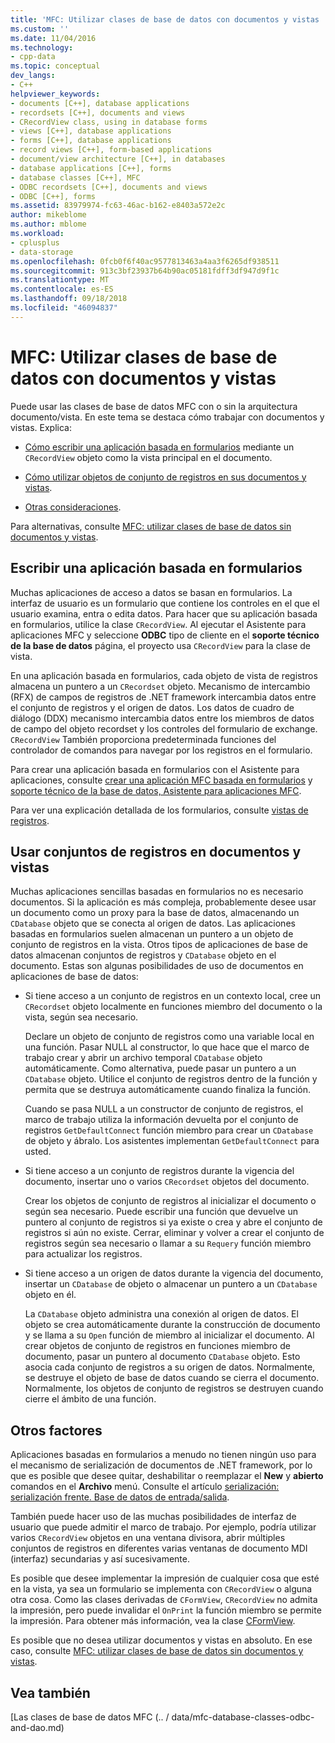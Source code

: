 ```yaml
---
title: 'MFC: Utilizar clases de base de datos con documentos y vistas | Microsoft Docs'
ms.custom: ''
ms.date: 11/04/2016
ms.technology:
- cpp-data
ms.topic: conceptual
dev_langs:
- C++
helpviewer_keywords:
- documents [C++], database applications
- recordsets [C++], documents and views
- CRecordView class, using in database forms
- views [C++], database applications
- forms [C++], database applications
- record views [C++], form-based applications
- document/view architecture [C++], in databases
- database applications [C++], forms
- database classes [C++], MFC
- ODBC recordsets [C++], documents and views
- ODBC [C++], forms
ms.assetid: 83979974-fc63-46ac-b162-e8403a572e2c
author: mikeblome
ms.author: mblome
ms.workload:
- cplusplus
- data-storage
ms.openlocfilehash: 0fcb0f6f40ac9577813463a4aa3f6265df938511
ms.sourcegitcommit: 913c3bf23937b64b90ac05181fdff3df947d9f1c
ms.translationtype: MT
ms.contentlocale: es-ES
ms.lasthandoff: 09/18/2018
ms.locfileid: "46094837"
---
```

# <a name="mfc-using-database-classes-with-documents-and-views"></a>MFC: Utilizar clases de base de datos con documentos y vistas

Puede usar las clases de base de datos MFC con o sin la arquitectura documento/vista. En este tema se destaca cómo trabajar con documentos y vistas. Explica:  
  
- [Cómo escribir una aplicación basada en formularios](#_core_writing_a_form.2d.based_application) mediante un `CRecordView` objeto como la vista principal en el documento.  
  
- [Cómo utilizar objetos de conjunto de registros en sus documentos y vistas](#_core_using_recordsets_in_documents_and_views).  
  
- [Otras consideraciones](#_core_other_factors).  
  
Para alternativas, consulte [MFC: utilizar clases de base de datos sin documentos y vistas](../data/mfc-using-database-classes-without-documents-and-views.md).  
  
##  <a name="_core_writing_a_form.2d.based_application"></a> Escribir una aplicación basada en formularios  

Muchas aplicaciones de acceso a datos se basan en formularios. La interfaz de usuario es un formulario que contiene los controles en el que el usuario examina, entra o edita datos. Para hacer que su aplicación basada en formularios, utilice la clase `CRecordView`. Al ejecutar el Asistente para aplicaciones MFC y seleccione **ODBC** tipo de cliente en el **soporte técnico de la base de datos** página, el proyecto usa `CRecordView` para la clase de vista.
  
En una aplicación basada en formularios, cada objeto de vista de registros almacena un puntero a un `CRecordset` objeto. Mecanismo de intercambio (RFX) de campos de registros de .NET framework intercambia datos entre el conjunto de registros y el origen de datos. Los datos de cuadro de diálogo (DDX) mecanismo intercambia datos entre los miembros de datos de campo del objeto recordset y los controles del formulario de exchange. `CRecordView` También proporciona predeterminada funciones del controlador de comandos para navegar por los registros en el formulario.  
  
Para crear una aplicación basada en formularios con el Asistente para aplicaciones, consulte [crear una aplicación MFC basada en formularios](../mfc/reference/creating-a-forms-based-mfc-application.md) y [soporte técnico de la base de datos, Asistente para aplicaciones MFC](../mfc/reference/database-support-mfc-application-wizard.md).  
  
Para ver una explicación detallada de los formularios, consulte [vistas de registros](../data/record-views-mfc-data-access.md).  
  
##  <a name="_core_using_recordsets_in_documents_and_views"></a> Usar conjuntos de registros en documentos y vistas  

Muchas aplicaciones sencillas basadas en formularios no es necesario documentos. Si la aplicación es más compleja, probablemente desee usar un documento como un proxy para la base de datos, almacenando un `CDatabase` objeto que se conecta al origen de datos. Las aplicaciones basadas en formularios suelen almacenan un puntero a un objeto de conjunto de registros en la vista. Otros tipos de aplicaciones de base de datos almacenan conjuntos de registros y `CDatabase` objeto en el documento. Estas son algunas posibilidades de uso de documentos en aplicaciones de base de datos:  
  
- Si tiene acceso a un conjunto de registros en un contexto local, cree un `CRecordset` objeto localmente en funciones miembro del documento o la vista, según sea necesario.  
  
     Declare un objeto de conjunto de registros como una variable local en una función. Pasar NULL al constructor, lo que hace que el marco de trabajo crear y abrir un archivo temporal `CDatabase` objeto automáticamente. Como alternativa, puede pasar un puntero a un `CDatabase` objeto. Utilice el conjunto de registros dentro de la función y permita que se destruya automáticamente cuando finaliza la función.  
  
     Cuando se pasa NULL a un constructor de conjunto de registros, el marco de trabajo utiliza la información devuelta por el conjunto de registros `GetDefaultConnect` función miembro para crear un `CDatabase` de objeto y ábralo. Los asistentes implementan `GetDefaultConnect` para usted.  
  
- Si tiene acceso a un conjunto de registros durante la vigencia del documento, insertar uno o varios `CRecordset` objetos del documento.  
  
     Crear los objetos de conjunto de registros al inicializar el documento o según sea necesario. Puede escribir una función que devuelve un puntero al conjunto de registros si ya existe o crea y abre el conjunto de registros si aún no existe. Cerrar, eliminar y volver a crear el conjunto de registros según sea necesario o llamar a su `Requery` función miembro para actualizar los registros.  
  
- Si tiene acceso a un origen de datos durante la vigencia del documento, insertar un `CDatabase` de objeto o almacenar un puntero a un `CDatabase` objeto en él.  
  
     La `CDatabase` objeto administra una conexión al origen de datos. El objeto se crea automáticamente durante la construcción de documento y se llama a su `Open` función de miembro al inicializar el documento. Al crear objetos de conjunto de registros en funciones miembro de documento, pasar un puntero al documento `CDatabase` objeto. Esto asocia cada conjunto de registros a su origen de datos. Normalmente, se destruye el objeto de base de datos cuando se cierra el documento. Normalmente, los objetos de conjunto de registros se destruyen cuando cierre el ámbito de una función.  
  
##  <a name="_core_other_factors"></a> Otros factores  

Aplicaciones basadas en formularios a menudo no tienen ningún uso para el mecanismo de serialización de documentos de .NET framework, por lo que es posible que desee quitar, deshabilitar o reemplazar el **New** y **abierto** comandos en el **Archivo** menú. Consulte el artículo [serialización: serialización frente. Base de datos de entrada/salida](../mfc/serialization-serialization-vs-database-input-output.md).  
  
También puede hacer uso de las muchas posibilidades de interfaz de usuario que puede admitir el marco de trabajo. Por ejemplo, podría utilizar varios `CRecordView` objetos en una ventana divisora, abrir múltiples conjuntos de registros en diferentes varias ventanas de documento MDI (interfaz) secundarias y así sucesivamente.  
  
Es posible que desee implementar la impresión de cualquier cosa que esté en la vista, ya sea un formulario se implementa con `CRecordView` o alguna otra cosa. Como las clases derivadas de `CFormView`, `CRecordView` no admita la impresión, pero puede invalidar el `OnPrint` la función miembro se permite la impresión. Para obtener más información, vea la clase [CFormView](../mfc/reference/cformview-class.md).  
  
Es posible que no desea utilizar documentos y vistas en absoluto. En ese caso, consulte [MFC: utilizar clases de base de datos sin documentos y vistas](../data/mfc-using-database-classes-without-documents-and-views.md).  
  
## <a name="see-also"></a>Vea también  

[Las clases de base de datos MFC (.. / data/mfc-database-classes-odbc-and-dao.md)